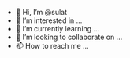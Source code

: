 - 👋 Hi, I’m @sulat
- 👀 I’m interested in ...
- 🌱 I’m currently learning ...
- 💞️ I’m looking to collaborate on ...
- 📫 How to reach me ...

<!---
sulat/sulat is a ✨ special ✨ repository because its `README.md` (this file) appears on your GitHub profile.
You can click the Preview link to take a look at your changes.
--->

